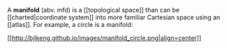 A **manifold** (abv. mfd) is a [[topological space]] than can be [[charted|coordinate system]] into more familiar Cartesian space using an [[atlas]]. For example, a circle is a manifold:


[[http://bjlkeng.github.io/images/manifold_circle.png|align=center]]